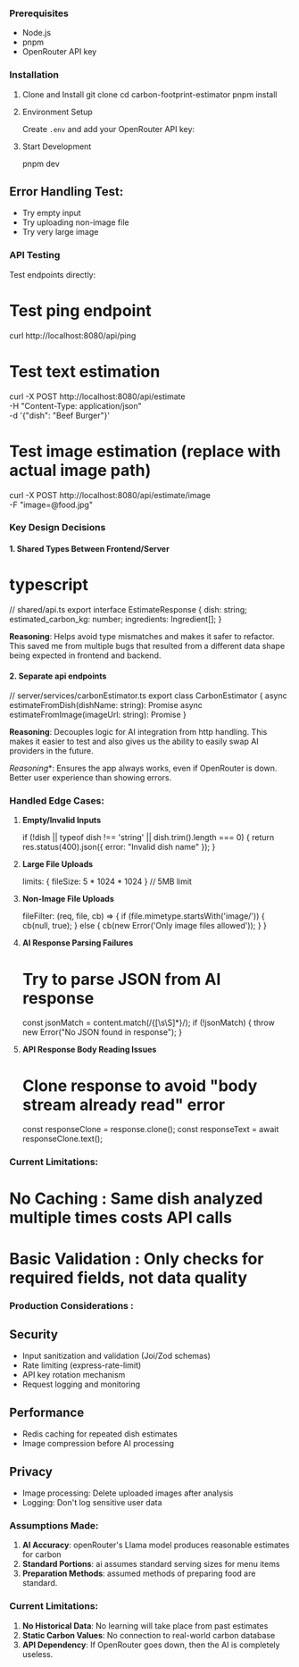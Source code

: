 ### Prerequisites

- Node.js
- pnpm
- OpenRouter API key

### Installation

1. Clone and Install
   git clone <repository-url>
   cd carbon-footprint-estimator
   pnpm install

2. Environment Setup

   Create `.env` and add your OpenRouter API key:

3. Start Development

   pnpm dev

##  Error Handling Test:
   - Try empty input
   - Try uploading non-image file
   - Try very large image

### API Testing

Test endpoints directly:

# Test ping endpoint
curl http://localhost:8080/api/ping

# Test text estimation
curl -X POST http://localhost:8080/api/estimate \
  -H "Content-Type: application/json" \
  -d '{"dish": "Beef Burger"}'

# Test image estimation (replace with actual image path)
curl -X POST http://localhost:8080/api/estimate/image \
  -F "image=@food.jpg"

### Key Design Decisions

#### 1. **Shared Types Between Frontend/Server**
# typescript
// shared/api.ts
export interface EstimateResponse {
  dish: string;
  estimated_carbon_kg: number;
  ingredients: Ingredient[];
}

**Reasoning**: Helps avoid type mismatches and makes it safer to refactor. This saved me from multiple bugs that resulted from a different data shape being expected in frontend and backend. 

#### 2. **Separate api endpoints**

// server/services/carbonEstimator.ts
export class CarbonEstimator {
  async estimateFromDish(dishName: string): Promise<EstimateResponse>
  async estimateFromImage(imageUrl: string): Promise<EstimateResponse>
}

**Reasoning**: Decouples logic for AI integration from http handling. This makes it easier to test and also gives us the ability to easily swap AI providers in the future. 

*Reasoning**: Ensures the app always works, even if OpenRouter is down. Better user experience than showing errors.

### Handled Edge Cases:
1. **Empty/Invalid Inputs**

   if (!dish || typeof dish !== 'string' || dish.trim().length === 0) {
     return res.status(400).json({ error: "Invalid dish name" });
   }

2. **Large File Uploads**

   limits: { fileSize: 5 * 1024 * 1024 } // 5MB limit

3. **Non-Image File Uploads**

   fileFilter: (req, file, cb) => {
     if (file.mimetype.startsWith('image/')) {
       cb(null, true);
     } else {
       cb(new Error('Only image files allowed'));
     }
   }

4. **AI Response Parsing Failures**

   # Try to parse JSON from AI response
   const jsonMatch = content.match(/\{[\s\S]*\}/);
   if (!jsonMatch) {
     throw new Error("No JSON found in response");
   }

5. **API Response Body Reading Issues**
   # Clone response to avoid "body stream already read" error
   const responseClone = response.clone();
   const responseText = await responseClone.text();

### Current Limitations:
   # No Caching : Same dish analyzed multiple times costs API calls
   # Basic Validation : Only checks for required fields, not data quality

### Production Considerations :

## Security
- Input sanitization and validation (Joi/Zod schemas)
- Rate limiting (express-rate-limit)
- API key rotation mechanism
- Request logging and monitoring

## Performance

- Redis caching for repeated dish estimates
- Image compression before AI processing  

## Privacy

- Image processing: Delete uploaded images after analysis
- Logging: Don't log sensitive user data

### Assumptions Made:
1. **AI Accuracy**: openRouter's Llama model produces reasonable estimates for carbon
2. **Standard Portions**: ai assumes standard serving sizes for menu items
3. **Preparation Methods**: assumed methods of preparing food are standard.

### Current Limitations:
1. **No Historical Data**: No learning will take place from past estimates
2. **Static Carbon Values**: No connection to real-world carbon database
3. **API Dependency**: If OpenRouter goes down, then the AI is completely useless.

